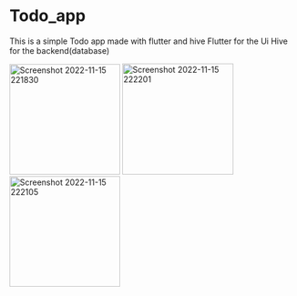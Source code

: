 # Todo_app

This is a simple Todo app made with flutter and hive
Flutter for the Ui
Hive for the backend(database)

<img width="194" alt="Screenshot 2022-11-15 221830" src="https://user-images.githubusercontent.com/66890167/214956563-e7ef7601-b03c-4ec7-803e-a9adf7e95ca0.png">

<img width="195" alt="Screenshot 2022-11-15 222201" src="https://user-images.githubusercontent.com/66890167/214956577-6737688e-dd0f-4420-acba-0dbdf6f9fae3.png">

<img width="194" alt="Screenshot 2022-11-15 222105" src="https://user-images.githubusercontent.com/66890167/214956609-fbfc8cf0-1ac5-4ead-b8f7-7fd219442837.png">
